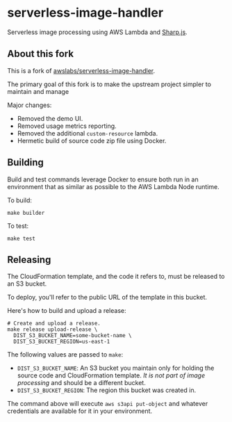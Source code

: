# serverless-image-handler

Serverless image processing using AWS Lambda and [Sharp.js](https://sharp.pixelplumbing.com/).

## About this fork

This is a fork of [awslabs/serverless-image-handler](https://github.com/awslabs/serverless-image-handler).

The primary goal of this fork is to make the upstream project simpler to maintain and manage

Major changes:

* Removed the demo UI.
* Removed usage metrics reporting.
* Removed the additional `custom-resource` lambda.
* Hermetic build of source code zip file using Docker.

## Building

Build and test commands leverage Docker to ensure both run in an environment that as similar as possible to the AWS Lambda Node runtime.

To build:
```
make builder
```

To test:
```
make test
```

## Releasing

The CloudFormation template, and the code it refers to, must be released to an S3 bucket.

To deploy, you'll refer to the public URL of the template in this bucket.

Here's how to build and upload a release:

```
# Create and upload a release.
make release upload-release \
  DIST_S3_BUCKET_NAME=some-bucket-name \
  DIST_S3_BUCKET_REGION=us-east-1
```

The following values are passed to `make`:

* `DIST_S3_BUCKET_NAME`: An S3 bucket you maintain only for holding the source code and CloudFormation template. _It is not part of image processing_ and should be a different bucket.
* `DIST_S3_BUCKET_REGION`: The region this bucket was created in.

The command above will execute `aws s3api put-object` and whatever credentials are available for it in your environment.
